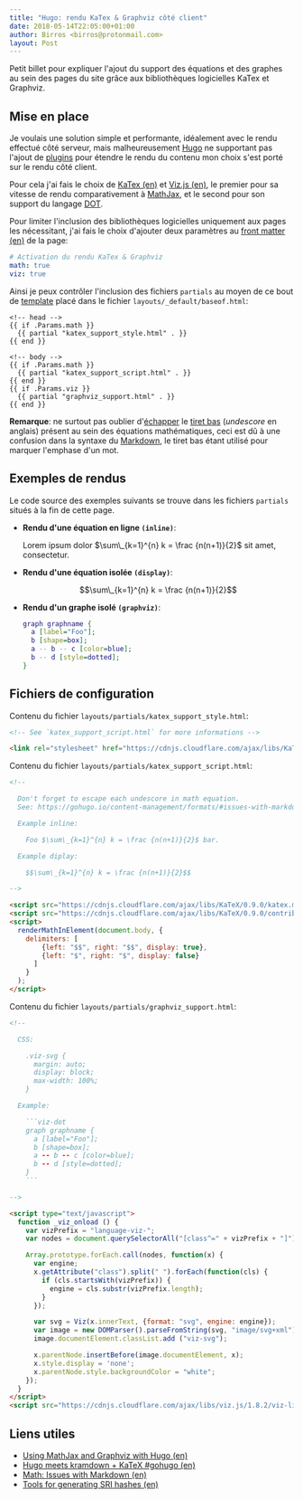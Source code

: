```yaml
---
title: "Hugo: rendu KaTex & Graphviz côté client"
date: 2018-05-14T22:05:00+01:00
author: Birros <birros@protonmail.com>
layout: Post
---
```


Petit billet pour expliquer l'ajout du support des équations et des graphes au
sein des pages du site grâce aux bibliothèques logicielles KaTex et Graphviz.

<!-- more -->

## Mise en place

Je voulais une solution simple et performante, idéalement avec le rendu effectué
côté serveur, mais malheureusement [Hugo] ne supportant pas l'ajout de [plugins]
pour étendre le rendu du contenu mon choix s'est porté sur le rendu côté client.

Pour cela j'ai fais le choix de [KaTex (en)] et [Viz.js (en)], le premier pour
sa vitesse de rendu comparativement à [MathJax], et le second pour son support
du langage [DOT].

Pour limiter l'inclusion des bibliothèques logicielles uniquement aux pages les
nécessitant, j'ai fais le choix d'ajouter deux paramètres au [front matter (en)]
de la page:

```yaml
# Activation du rendu KaTex & Graphviz
math: true
viz: true
```

Ainsi je peux contrôler l'inclusion des fichiers `partials` au moyen de ce bout
de [template] placé dans le fichier `layouts/_default/baseof.html`:

```go-html-template
<!-- head -->
{{ if .Params.math }}
  {{ partial "katex_support_style.html" . }}
{{ end }}

<!-- body -->
{{ if .Params.math }}
  {{ partial "katex_support_script.html" . }}
{{ end }}
{{ if .Params.viz }}
  {{ partial "graphviz_support.html" . }}
{{ end }}
```

__Remarque__: ne surtout pas oublier d'[échapper] le [tiret bas] (_undescore_
en anglais) présent au sein des équations mathématiques, ceci est dû à une
confusion dans la syntaxe du [Markdown], le tiret bas étant utilisé pour marquer
l'emphase d'un mot.

## Exemples de rendus

Le code source des exemples suivants se trouve dans les fichiers `partials`
situés à la fin de cette page.

- __Rendu d'une équation en ligne `(inline)`__:

    Lorem ipsum dolor $\sum\_{k=1}^{n} k = \frac {n(n+1)}{2}$ sit amet,
    consectetur.

- __Rendu d'une équation isolée `(display)`__:

    $$\sum\_{k=1}^{n} k = \frac {n(n+1)}{2}$$

- __Rendu d'un graphe isolé `(graphviz)`__:

    ```dot
    graph graphname {
      a [label="Foo"];
      b [shape=box];
      a -- b -- c [color=blue];
      b -- d [style=dotted];
    }
    ```

## Fichiers de configuration

Contenu du fichier `layouts/partials/katex_support_style.html`:

```html
<!-- See `katex_support_script.html` for more informations -->

<link rel="stylesheet" href="https://cdnjs.cloudflare.com/ajax/libs/KaTeX/0.9.0/katex.min.css" integrity="sha384-TEMocfGvRuD1rIAacqrknm5BQZ7W7uWitoih+jMNFXQIbNl16bO8OZmylH/Vi/Ei" crossorigin="anonymous">
```

Contenu du fichier `layouts/partials/katex_support_script.html`:

```html
<!--

  Don't forget to escape each undescore in math equation.
  See: https://gohugo.io/content-management/formats/#issues-with-markdown

  Example inline:

    Foo $\sum\_{k=1}^{n} k = \frac {n(n+1)}{2}$ bar.

  Example diplay:

    $$\sum\_{k=1}^{n} k = \frac {n(n+1)}{2}$$

-->

<script src="https://cdnjs.cloudflare.com/ajax/libs/KaTeX/0.9.0/katex.min.js" integrity="sha384-jmxIlussZWB7qCuB+PgKG1uLjjxbVVIayPJwi6cG6Zb4YKq0JIw+OMnkkEC7kYCq" crossorigin="anonymous"></script>
<script src="https://cdnjs.cloudflare.com/ajax/libs/KaTeX/0.9.0/contrib/auto-render.min.js" integrity="sha384-IiI65aU9ZYub2MY9zhtKd1H2ps7xxf+eb2YFG9lX6uRqpXCvBTOidPRCXCrQ++Uc" crossorigin="anonymous"></script>
<script>
  renderMathInElement(document.body, {
    delimiters: [
        {left: "$$", right: "$$", display: true},
        {left: "$", right: "$", display: false}
      ]
    }
  );
</script>
```

Contenu du fichier `layouts/partials/graphviz_support.html`:

```html
<!--

  CSS:

    .viz-svg {
      margin: auto;
      display: block;
      max-width: 100%;
    }

  Example:

    ```viz-dot
    graph graphname {
      a [label="Foo"];
      b [shape=box];
      a -- b -- c [color=blue];
      b -- d [style=dotted];
    }
    ```

-->

<script type="text/javascript">
  function _viz_onload () {
    var vizPrefix = "language-viz-";
    var nodes = document.querySelectorAll("[class^=" + vizPrefix + "]");

    Array.prototype.forEach.call(nodes, function(x) {
      var engine;
      x.getAttribute("class").split(" ").forEach(function(cls) {
        if (cls.startsWith(vizPrefix)) {
          engine = cls.substr(vizPrefix.length);
        }
      });

      var svg = Viz(x.innerText, {format: "svg", engine: engine});
      var image = new DOMParser().parseFromString(svg, "image/svg+xml");
      image.documentElement.classList.add ("viz-svg");

      x.parentNode.insertBefore(image.documentElement, x);
      x.style.display = 'none';
      x.parentNode.style.backgroundColor = "white";
    });
  }
</script>
<script src="https://cdnjs.cloudflare.com/ajax/libs/viz.js/1.8.2/viz-lite.js" integrity="sha384-7I9CqnucKexw7RtAdviz5UzxKS2JQk7Ntdwol3AhvZ+eOPeR3mRmNPkETnm2HWy/" crossorigin="anonymous" async onload="_viz_onload()"></script>
```

## Liens utiles

- [Using MathJax and Graphviz with Hugo (en)]
- [Hugo meets kramdown + KaTeX #gohugo (en)]
- [Math: Issues with Markdown (en)]
- [Tools for generating SRI hashes (en)]

<!-- Liens -->

[Hugo]: https://fr.wikipedia.org/wiki/Hugo_(logiciel)
[plugins]: https://fr.wikipedia.org/wiki/Plugin
[KaTex (en)]: https://khan.github.io/KaTeX/
[Viz.js (en)]: https://github.com/mdaines/viz.js/
[MathJax]: https://fr.wikipedia.org/wiki/MathJax
[DOT]: https://fr.wikipedia.org/wiki/DOT_(langage)
[front matter (en)]: https://gohugo.io/content-management/front-matter/
[template]: https://fr.wikipedia.org/wiki/Gabarit_(mise_en_page)
[échapper]: https://fr.wikipedia.org/wiki/Caract%C3%A8re_d%27%C3%A9chappement
[tiret bas]: https://fr.wikipedia.org/wiki/Tiret_bas
[Markdown]: https://fr.wikipedia.org/wiki/Markdown
[Using MathJax and Graphviz with Hugo (en)]: https://zhoumingjun.github.io/2017/03/10/using-mathjax-and-graphviz-with-hugo/
[Hugo meets kramdown + KaTeX #gohugo (en)]: https://takuti.me/note/hugo-kramdown-and-katex/
[Math: Issues with Markdown (en)]: https://gohugo.io/content-management/formats/#issues-with-markdown
[Tools for generating SRI hashes (en)]: https://developer.mozilla.org/en-US/docs/Web/Security/Subresource_Integrity#Tools_for_generating_SRI_hashes
